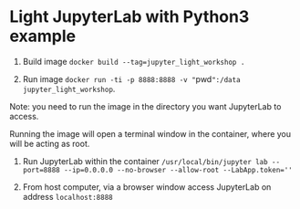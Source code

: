 # Light JupyterLab with Python3 example

1. Build image `docker build --tag=jupyter_light_workshop . `

1. Run image `docker run -ti -p 8888:8888 -v "`pwd`":/data jupyter_light_workshop`.

  Note: you need to run the image in the directory you want JupyterLab to access.

  Running the image will open a terminal window in the container, where you will be acting as root.

1. Run JupyterLab within the container `/usr/local/bin/jupyter lab --port=8888 --ip=0.0.0.0 --no-browser --allow-root --LabApp.token=''`

1. From host computer, via a browser window access JupyterLab on address `localhost:8888`
